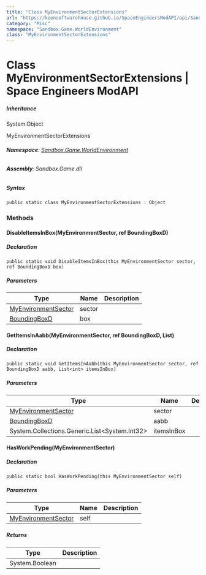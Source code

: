 ```yaml
---
title: "Class MyEnvironmentSectorExtensions"
url: "https://keensoftwarehouse.github.io/SpaceEngineersModAPI/api/Sandbox.Game.WorldEnvironment.MyEnvironmentSectorExtensions.html"
category: "Misc"
namespace: "Sandbox.Game.WorldEnvironment"
class: "MyEnvironmentSectorExtensions"
---
```


# Class MyEnvironmentSectorExtensions | Space Engineers ModAPI

##### Inheritance

System.Object

MyEnvironmentSectorExtensions

###### **Namespace**: [Sandbox.Game.WorldEnvironment](https://keensoftwarehouse.github.io/SpaceEngineersModAPI/api/Sandbox.Game.WorldEnvironment.html)

###### **Assembly**: Sandbox.Game.dll

##### Syntax

```
public static class MyEnvironmentSectorExtensions : Object
```

### Methods

#### DisableItemsInBox(MyEnvironmentSector, ref BoundingBoxD)

##### Declaration

```
public static void DisableItemsInBox(this MyEnvironmentSector sector, ref BoundingBoxD box)
```

##### Parameters

| Type | Name | Description |
| --- | --- | --- |
| [MyEnvironmentSector](https://keensoftwarehouse.github.io/SpaceEngineersModAPI/api/Sandbox.Game.WorldEnvironment.MyEnvironmentSector.html) | sector |     |
| [BoundingBoxD](https://keensoftwarehouse.github.io/SpaceEngineersModAPI/api/VRageMath.BoundingBoxD.html) | box |     |

#### GetItemsInAabb(MyEnvironmentSector, ref BoundingBoxD, List<Int32>)

##### Declaration

```
public static void GetItemsInAabb(this MyEnvironmentSector sector, ref BoundingBoxD aabb, List<int> itemsInBox)
```

##### Parameters

| Type | Name | Description |
| --- | --- | --- |
| [MyEnvironmentSector](https://keensoftwarehouse.github.io/SpaceEngineersModAPI/api/Sandbox.Game.WorldEnvironment.MyEnvironmentSector.html) | sector |     |
| [BoundingBoxD](https://keensoftwarehouse.github.io/SpaceEngineersModAPI/api/VRageMath.BoundingBoxD.html) | aabb |     |
| System.Collections.Generic.List<System.Int32\> | itemsInBox |     |

#### HasWorkPending(MyEnvironmentSector)

##### Declaration

```
public static bool HasWorkPending(this MyEnvironmentSector self)
```

##### Parameters

| Type | Name | Description |
| --- | --- | --- |
| [MyEnvironmentSector](https://keensoftwarehouse.github.io/SpaceEngineersModAPI/api/Sandbox.Game.WorldEnvironment.MyEnvironmentSector.html) | self |     |

##### Returns

| Type | Description |
| --- | --- |
| System.Boolean |     |